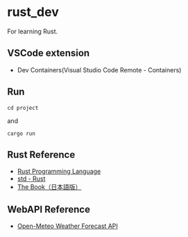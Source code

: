# rust_dev

For learning Rust.

## VSCode extension

 - Dev Containers(Visual Studio Code Remote - Containers)

## Run

```
cd project
```

and

```
cargo run
```

## Rust Reference

- [Rust Programming Language](https://www.rust-lang.org/)
- [std - Rust](https://doc.rust-lang.org/std/index.html)
- [The Book（日本語版）](https://doc.rust-jp.rs/book-ja/)

## WebAPI Reference
- [Open-Meteo Weather Forecast API](https://open-meteo.com/en/docs)
